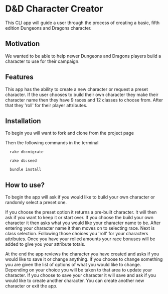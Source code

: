 # D&D Character Creator
This CLI app will guide a user through the process of creating a basic, fifth edition Dungeons and Dragons character.

## Motivation
We wanted to be able to help newer Dungeons and Dragons players build a character to use for their campaign.

## Features
This app has the ability to create a new character or request a preset character. If the user chooses to build their own character they make their character name then they have 9 races and 12 classes to choose from. After that they 'roll' for their player attributes. 


## Installation
To begin you will want to fork and clone from the project page

Then the following commands in the terminal
```
  rake db:migrate
```
```
  rake db:seed
```
```
  bundle install  
```

## How to use?
To begin the app will ask if you would like to build your own character or randomly select a preset one. 

  If you choose the preset option it returns a pre-built character. It will then ask if you want to keep it or start over.
  If you choose the build your own character it then asks what you would like your character name to be. 
  After entering your character name it then moves on to selecting race.
  Next is class selection.
  Following those choices you 'roll' for your characters attributes. 
  Once you have your rolled amounts your race bonuses will be added to give you your attribute totals. 

  At the end the app reviews the character you have created and asks if you would like to save it or change anything. 
    If you choose to change something you are given the list of options of what you would like to change. 
    Depending on your choice you will be taken to that area to update your character. 
    If you choose to save your character it will save and ask if you would like to create another character. 
      You can create another new character or exit the app.

